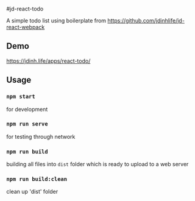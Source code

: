 #jd-react-todo

A simple todo list using boilerplate from https://github.com/jdinhlife/jd-react-webpack

## Demo

https://jdinh.life/apps/react-todo/

## Usage

### `npm start`

for development

### `npm run serve`

for testing through network

### `npm run build`

building all files into `dist` folder which is ready to upload to a web server

### `npm run build:clean`

clean up 'dist' folder

